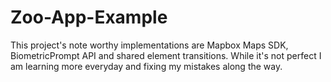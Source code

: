 # Zoo-App-Example
This project's note worthy implementations are Mapbox Maps SDK, BiometricPrompt API and shared element transitions.
While it's not perfect I am learning more everyday and fixing my mistakes along the way.

